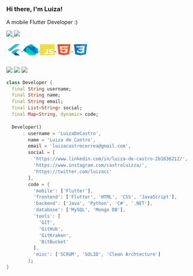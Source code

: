 ### Hi there, I'm Luiza!
A mobile Flutter Developer :)


 <div>
  <a href="https://github.com/LuizaDeCastro">
  <img height="180em" src="https://github-readme-stats.vercel.app/api?username=LuizaDeCastro&show_icons=true&theme=dracula&include_all_commits=true&count_private=true"/>
  <img height="180em" src="https://github-readme-stats.vercel.app/api/top-langs/?username=LuizaDeCastro&layout=compact&langs_count=7&theme=dracula"/>
</div>
<div style="display: inline_block"><br>
    <img align="center" alt="Rafa-React" height="30" width="40" src="https://raw.githubusercontent.com/devicons/devicon/master/icons/flutter/flutter-original.svg">
  <img align="center" alt="Ts" height="30" width="40" src="https://raw.githubusercontent.com/devicons/devicon/master/icons/dart/dart-original.svg">
  <img align="center" alt="Js" height="30" width="40" src="https://raw.githubusercontent.com/devicons/devicon/master/icons/javascript/javascript-plain.svg">
  <img align="center" alt="HTML" height="30" width="40" src="https://raw.githubusercontent.com/devicons/devicon/master/icons/html5/html5-original.svg">
  <img align="center" alt="CSS" height="30" width="40" src="https://raw.githubusercontent.com/devicons/devicon/master/icons/css3/css3-original.svg">

  ##
 
<div> 

  <a href="https://instagram.com/castroluizza" target="_blank"><img src="https://img.shields.io/badge/-Instagram-%23E4405F?style=for-the-badge&logo=instagram&logoColor=white" target="_blank"></a>
  <a href = "mailto:luizacastrocorrea@gmail.com"><img src="https://img.shields.io/badge/-Gmail-%23333?style=for-the-badge&logo=gmail&logoColor=white" target="_blank"></a>
  <a href="https://www.linkedin.com/in/luiza-de-castro-2b1636212/" target="_blank"><img src="https://img.shields.io/badge/-LinkedIn-%230077B5?style=for-the-badge&logo=linkedin&logoColor=white" target="_blank"></a> 
 
 




```dart	
class Developer {
  final String username;
  final String name;
  final String email;
  final List<String> social;
  final Map<String, dynamic> code;

  Developer()
      : username = 'LuizaDeCastro',
        name = 'Luiza de Castro',
        email = 'luizacastrocorrea@gmail.com',
        social = [
          'https://www.linkedin.com/in/luiza-de-castro-2b1636212/',
          'https://www.instagram.com/castroluizza/',
          'https://twitter.com/luizacc'
        ],
        code = {
          'mobile': ['Flutter'],
          'frontend': ['Flutter', 'HTML', 'CSS', 'JavaScript'],
          'backend': ['Java', 'Python', 'C#', '.NET'],
          'database': ['MySQL', 'Mongo DB'],
          'tools': [
            'GIT',
            'GitHub',
            'GitKraken',
            'BitBucket'
          ],
          'misc': ['SCRUM', 'SOLID', 'Clean Archtecture']
        };
}
```

